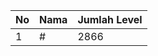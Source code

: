 | No | Nama            | Jumlah Level |
|----|-----------------|--------------|
| 1  | #    |    2866        |
